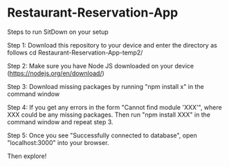 # Restaurant-Reservation-App

Steps to run SitDown on your setup

  Step 1: 
    Download this repository to your device and enter the directory as follows
    cd Restaurant-Reservation-App-temp2/
    
  Step 2:
    Make sure you have Node JS downloaded on your device (https://nodejs.org/en/download/)
    
  Step 3:
    Download missing packages by running "npm install x" in the command window
    
  Step 4: 
    If you get any errors in the form "Cannot find module 'XXX'", where XXX could be any missing
    packages. 
    Then run "npm install XXX" in the command window and repeat step 3.
    
  Step 5:
    Once you see "Successfully connected to database", open "localhost:3000" into your browser.
    
  Then explore!
